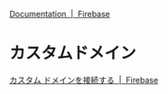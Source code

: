 [Documentation  |  Firebase](https://firebase.google.com/docs)

# カスタムドメイン

[カスタム ドメインを接続する  |  Firebase](https://firebase.google.com/docs/hosting/custom-domain?hl=ja)

